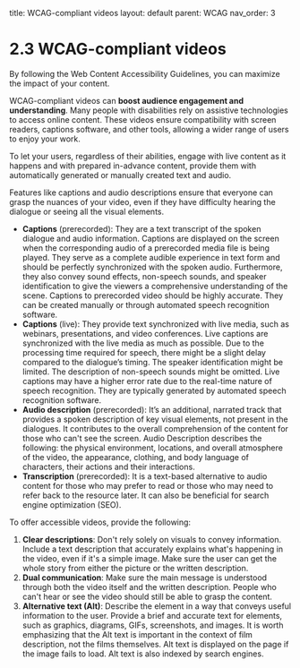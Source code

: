 title: WCAG-compliant videos 
layout: default 
parent: WCAG 
nav_order: 3

# 2.3 WCAG-compliant videos

By following the Web Content Accessibility Guidelines, you can maximize the impact of your content.

WCAG-compliant videos can **boost audience engagement and understanding**. Many people with disabilities rely on assistive technologies to access online content. These videos ensure compatibility with screen readers, captions software, and other tools, allowing a wider range of users to enjoy your work.

To let your users, regardless of their abilities, engage with live content as it happens and with prepared in-advance content, provide them with automatically generated or manually created text and audio.

Features like captions and audio descriptions ensure that everyone can grasp the nuances of your video, even if they have difficulty hearing the dialogue or seeing all the visual elements.

- **Captions** (prerecorded): They are a text transcript of the spoken dialogue and audio information. Captions are displayed on the screen when the corresponding audio of a prerecorded media file is being played. They serve as a complete audible experience in text form and should be perfectly synchronized with the spoken audio. Furthermore, they also convey sound effects, non-speech sounds, and speaker identification to give the viewers a comprehensive understanding of the scene. Captions to prerecorded video should be highly accurate. They can be created manually or through automated speech recognition software.
- **Captions** (live): They provide text synchronized with live media, such as webinars, presentations, and video conferences. Live captions are synchronized with the live media as much as possible. Due to the processing time required for speech, there might be a slight delay compared to the dialogue’s timing. The speaker identification might be limited. The description of non-speech sounds might be omitted. Live captions may have a higher error rate due to the real-time nature of speech recognition. They are typically generated by automated speech recognition software.
- **Audio description** (prerecorded): It’s an additional, narrated track that provides a spoken description of key visual elements, not present in the dialogues. It contributes to the overall comprehension of the content for those who can't see the screen. Audio Description describes the following: the physical environment, locations, and overall atmosphere of the video, the appearance, clothing, and body language of characters, their actions and their interactions.
- **Transcription** (prerecorded): It is a text-based alternative to audio content for those who may prefer to read or those who may need to refer back to the resource later. It can also be beneficial for search engine optimization (SEO).

To offer accessible videos, provide the following:

1. **Clear descriptions**: Don't rely solely on visuals to convey information. Include a text description that accurately explains what's happening in the video, even if it's a simple image. Make sure the user can get the whole story from either the picture or the written description.
2. **Dual communication**: Make sure the main message is understood through both the video itself and the written description. People who can't hear or see the video should still be able to grasp the content.
3. **Alternative text (Alt)**: Describe the element in a way that conveys useful information to the user. Provide a brief and accurate text for elements, such as graphics, diagrams, GIFs, screenshots, and images. It is worth emphasizing that the Alt text is important in the context of film description, not the films themselves. Alt text is displayed on the page if the image fails to load. Alt text is also indexed by search engines.
